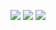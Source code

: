 ![](https://img.shields.io/badge/Like-C++-blueviolet?style=flat&logo=C++&logoColor=ffffff)
![](https://img.shields.io/badge/Linux-Ubuntu-orange?style=flat&logo=Linux&logoColor=ffffff)
![](https://img.shields.io/badge/-Nintendo%20Switch-e60012?style=flat&logo=nintendo%20switch&logoColor=ffffff)
<!--
**priscillascu/priscillascu** is a ✨ _special_ ✨ repository because its `README.md` (this file) appears on your GitHub profile.

Here are some ideas to get you started:

- 🔭 I’m currently working on ...
- 🌱 I’m currently learning ...
- 👯 I’m looking to collaborate on ...
- 🤔 I’m looking for help with ...
- 💬 Ask me about ...
- 📫 How to reach me: ...
- 😄 Pronouns: ...
- ⚡ Fun fact: ...
-->
